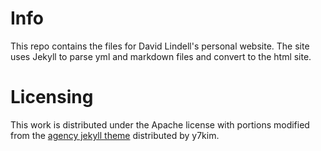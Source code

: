 # Info
This repo contains the files for David Lindell's personal website. The site uses
Jekyll to parse yml and markdown files and convert to the html site.

# Licensing
This work is distributed under the Apache license with portions modified from
the [agency jekyll theme](https://github.com/y7kim/agency-jekyll-theme) distributed by y7kim. 
